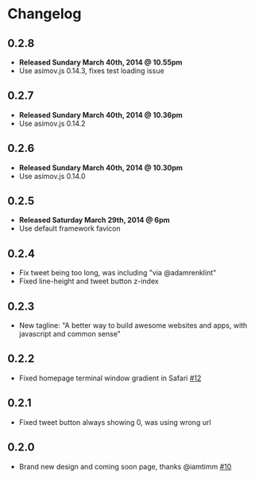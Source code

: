 # Changelog

## 0.2.8

  - **Released Sundary March 40th, 2014 @ 10.55pm**
  - Use asimov.js 0.14.3, fixes test loading issue

## 0.2.7

  - **Released Sundary March 40th, 2014 @ 10.36pm**
  - Use asimov.js 0.14.2

## 0.2.6

  - **Released Sundary March 40th, 2014 @ 10.30pm**
  - Use asimov.js 0.14.0

## 0.2.5

  - **Released Saturday March 29th, 2014 @ 6pm**
  - Use default framework favicon

## 0.2.4

  - Fix tweet being too long, was including "via @adamrenklint"
  - Fixed line-height and tweet button z-index

## 0.2.3

  - New tagline: "A better way to build awesome websites and apps, with javascript and common sense"

## 0.2.2

  - Fixed homepage terminal window gradient in Safari [#12](https://github.com/adamrenklint/asimovjs.org/issues/12)

## 0.2.1

  - Fixed tweet button always showing 0, was using wrong url

## 0.2.0

  - Brand new design and coming soon page, thanks @iamtimm [#10](https://github.com/adamrenklint/asimovjs.org/issues/10)
